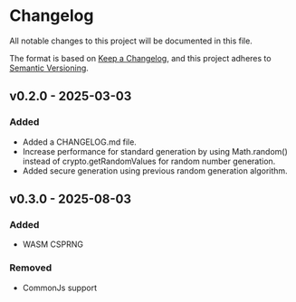 # Changelog

All notable changes to this project will be documented in this file.

The format is based on [Keep a Changelog](https://keepachangelog.com/en/1.0.0/),
and this project adheres to
[Semantic Versioning](https://semver.org/spec/v2.0.0.html).

## v0.2.0 - 2025-03-03

### Added

- Added a CHANGELOG.md file.
- Increase performance for standard generation by using Math.random() instead of
  crypto.getRandomValues for random number generation.
- Added secure generation using previous random generation algorithm.

## v0.3.0 - 2025-08-03

### Added

- WASM CSPRNG

### Removed

- CommonJs support
